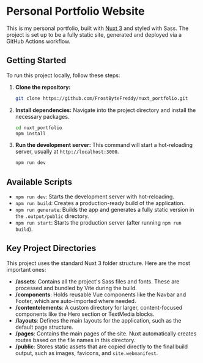 # Personal Portfolio Website

This is my personal portfolio, built with [Nuxt 3](https://nuxt.com/) and styled with Sass. The project is set up to be a fully static site, generated and deployed via a GitHub Actions workflow.

## Getting Started

To run this project locally, follow these steps:

1.  **Clone the repository:**
    ```bash
    git clone https://github.com/FrostByteFreddy/nuxt_portfolio.git
    ```

2.  **Install dependencies:**
    Navigate into the project directory and install the necessary packages.
    ```bash
    cd nuxt_portfolio
    npm install
    ```

3.  **Run the development server:**
    This command will start a hot-reloading server, usually at `http://localhost:3000`.
    ```bash
    npm run dev
    ```

## Available Scripts

-   `npm run dev`: Starts the development server with hot-reloading.
-   `npm run build`: Creates a production-ready build of the application.
-   `npm run generate`: Builds the app and generates a fully static version in the `.output/public` directory.
-   `npm run start`: Starts the production server (after running `npm run build`).

## Key Project Directories

This project uses the standard Nuxt 3 folder structure. Here are the most important ones:

-   **/assets**: Contains all the project's Sass files and fonts. These are processed and bundled by Vite during the build.
-   **/components**: Holds reusable Vue components like the Navbar and Footer, which are auto-imported where needed.
-   **/contentelements**: A custom directory for larger, content-focused components like the Hero section or TextMedia blocks.
-   **/layouts**: Defines the main layouts for the application, such as the default page structure.
-   **/pages**: Contains the main pages of the site. Nuxt automatically creates routes based on the file names in this directory.
-   **/public**: Stores static assets that are copied directly to the final build output, such as images, favicons, and `site.webmanifest`.

